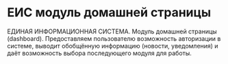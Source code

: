 # ЕИС модуль домашней страницы

ЕДИНАЯ ИНФОРМАЦИОННАЯ СИСТЕМА. Модуль домашней страницы (dashboard). Предоставляем пользователю возможность авторизации в системе, выводит обобщённую информацию (новости, уведомления) и даёт возможность выбора последующего модуля для работы.